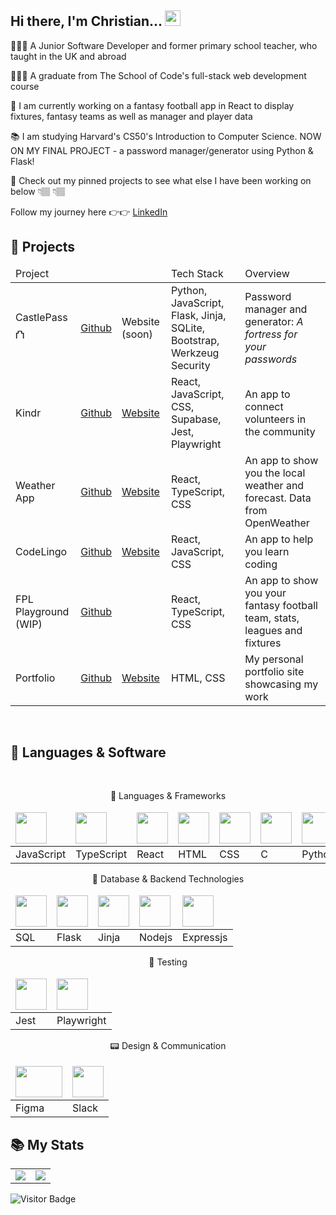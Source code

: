 ## Hi there, I'm Christian... <img src="https://media.giphy.com/media/hvRJCLFzcasrR4ia7z/giphy.gif" width="25px"></a>

👨🏾‍💻 A Junior Software Developer and former primary school teacher, who taught in the UK and abroad 

👨🏾‍🎓 A graduate from The School of Code's full-stack web development course

📆 I am currently working on a fantasy football app in React to display fixtures, fantasy teams as well as manager and player data

📚 I am studying Harvard's CS50's Introduction to Computer Science. NOW ON MY FINAL PROJECT - a password manager/generator using Python & Flask!

👀 Check out my pinned projects to see what else I have been working on below 👇🏽 👇🏽

Follow my journey here 👉👉
 <a href="https://www.linkedin.com/in/christianwillcox/">
  LinkedIn
</a>
<br>

## 💼 Projects

<table>
 <thead>
  <td>Project</td>
  <td></td>
  <td></td>
  <td>Tech Stack</td>
  <td>Overview</td>
 </thead>
 <tbody>
  <tr>
     <td>CastlePass ⛫</td>
     <td><a href="https://github.com/lastcastleofbowser/castlepass">Github</a></td>
     <td>Website (soon)</td>
     <td>Python, JavaScript, Flask, Jinja, SQLite, Bootstrap, Werkzeug Security</td>
     <td>Password manager and generator: <i>A fortress for your passwords</i></td>
  </tr>
  <tr>
    <td>Kindr</td>
    <td><a href="https://github.com/lastcastleofbowser/kindr">Github</a></td>
    <td><a href="https://kindr.netlify.app/">Website</a></td>
    <td>React, JavaScript, CSS, Supabase, Jest, Playwright</td>
    <td>An app to connect volunteers in the community</td>
  </tr>
  <tr> 
  <td>Weather App</td>
    <td><a href="https://github.com/lastcastleofbowser/React-Weather-App">Github</a></td>
    <td><a href="https://lastcastleofbowser.github.io/React-Weather-App/">Website</a></td>
    <td>React, TypeScript, CSS</td>
    <td>An app to show you the local weather and forecast. Data from OpenWeather</td>
  </tr>
  <tr> 
  <td>CodeLingo</td>
    <td><a href="https://github.com/lastcastleofbowser/bc14_w7_project-frontend-h-o-n-k">Github</a></td>
    <td><a href="https://code-lingo.netlify.app/">Website</a></td>
    <td>React, JavaScript, CSS</td>
    <td>An app to help you learn coding</td>
  </tr>
  <tr>
   <td>FPL Playground (WIP)</td>
    <td><a href="https://github.com/lastcastleofbowser/fpl-playground-new">Github</a></td>
    <td></td>
    <td>React, TypeScript, CSS</td>
    <td>An app to show you your fantasy football team, stats, leagues and fixtures</td>
  </tr>
  <tr>
   <td>Portfolio</td>
    <td><a href="https://github.com/lastcastleofbowser/portfolio-new">Github</a></td>
    <td><a href="https://christianwillcox.netlify.app/">Website</a></td>
    <td>HTML, CSS</td>
    <td>My personal portfolio site showcasing my work</td>
  </tr>
 </tbody>
</table>

<br>

## 🧰 Languages & Software
<br>

<div align = "center">
 
💼 Languages & Frameworks

 
 <table>
  <thead>
   <td>
    <img src = "https://user-images.githubusercontent.com/123087687/230131671-46602ef8-d0f0-436b-a95c-797708909281.png" width="50" height="50"><!--JS-->
   </td>    
   <td>
    <img src = "https://static-00.iconduck.com/assets.00/typescript-icon-icon-1024x1024-vh3pfez8.png" width="50" height="50"><!--TS-->
   </td>
     <td>
      <img src = "https://user-images.githubusercontent.com/123087687/231821468-8a33c894-7b76-4409-8241-6fe1c887e31f.png" width="50" height="50"> <!--React-->
     </td>
     <td>
      <img src = "https://user-images.githubusercontent.com/123087687/230131452-03351879-78d1-48cd-8086-dec045623bd5.png" width="50" height="50"><!--HTML-->
     </td>
     <td>
      <img src = "https://user-images.githubusercontent.com/123087687/230131156-f47258e5-a301-4b75-8741-228628028493.png" width="50" height="50"> <!--CSS-->
     </td>
   <td>
    <img src="https://github.com/lastcastleofbowser/lastcastleofbowser/assets/123087687/890cf091-3f40-4d26-b68c-d40518defde3" width="50" height="50"><!--C-->

   </td>
   <td>
    <img src="https://github.com/lastcastleofbowser/lastcastleofbowser/assets/123087687/7d5f14e0-d33d-4768-9c11-920d2f79327a" width="50" height="50"><!--Python-->
   </td>     
   <td>
    <img src = "https://git-scm.com/images/logos/downloads/Git-Icon-1788C.png" width="50" height="50"> <!--Git-->
   </td>    
  </thead>
  <tbody>
   <tr>
    <td> JavaScript </td>
    <td> TypeScript </td>
    <td> React </td>
    <td> HTML </td>
    <td> CSS </td>
    <td> C </td>
    <td> Python </td>    
    <td> Git </td>    
   </tr>   
  </tbody>
 </table>
 
 
🍑 Database & Backend Technologies
 
  <table>
  <thead>
   <td>
      <img src = "https://upload.wikimedia.org/wikipedia/commons/thumb/2/29/Postgresql_elephant.svg/1985px-Postgresql_elephant.svg.png" width="50" height="50"> <!--SQL-->
     </td>
   <td>
    <img src="https://github.com/lastcastleofbowser/lastcastleofbowser/assets/123087687/23260099-eb95-4995-bf25-ecd1dc6327e2" width="50" height="50"><!--Flask-->
   </td>  
   <td>
    <img src="https://github.com/lastcastleofbowser/lastcastleofbowser/assets/123087687/17951c19-4829-48c3-ae74-dede4aee72cd" width="50" height="50"><!--Jinja-->
   </td>  
   <td>
    <img src = "https://user-images.githubusercontent.com/123087687/230386768-3c992ef3-2b49-4e58-99e1-daa9dad076d3.png" width="50" height="50"> <!--Node JS -->
   </td>
    <td>
      <img src = "https://cdn.icon-icons.com/icons2/2699/PNG/512/expressjs_logo_icon_169185.png" width="50" height="50"> <!--ExpressJS-->
     </td>
   </td>
  </thead>
  <tbody>
   <tr>
   <td> SQL </td>
   <td> Flask </td>
   <td> Jinja </td>
   <td> Nodejs </td>
   <td> Expressjs </td>
   </tr>
  </tbody>
 </table>
   
 
🧪 Testing

 <table>
  <thead>
   <td>
      <img src = "https://user-images.githubusercontent.com/123087687/230130110-c1fbd578-7bb3-4b86-a979-908a9c762cb2.png" width="50" height="50"><!--Jest-->
     </td>
   <td>
      <img src = "https://user-images.githubusercontent.com/123087687/230130352-f1a5df84-8e5c-4f90-83d2-012400fd777b.png" width="50" height="50"> <!--Playwright-->
     </td>
  </thead>
  <tbody>
   <tr>
    <td> Jest </td>
    <td> Playwright </td>
   </tr>
  </tbody>
 </table>

 
📟 Design & Communication

 <table>
  <thead>
   <td>
    <img src = "https://user-images.githubusercontent.com/123087687/230385207-fb55b675-5978-4a60-aa6d-29ab0d69f3db.png" width="75" height="50"> <!--Figma--> 
   </td>
   <td>
    <img src = "https://user-images.githubusercontent.com/123087687/230385932-a0e1a648-300d-4582-ad3c-253873a39990.png" width="50" height="50"> <!--Slack-->
   </td>
  </thead>
  <tbody>
   <tr>
   <td>
    Figma
   </td>
    <td>
     Slack
    </td>
   </tr>
  </tbody>
 </table> 
  
</div>

## 📚 My Stats

<table>
 <tr>
<td align=top><img src ="https://github-readme-stats.vercel.app/api/top-langs/?username=lastcastleofbowser&langs_count=5&theme=tokyonight&layout=donut"></td>
 <td align=top><img src ="https://www.codewars.com/users/lastcastleofbowser/badges/large"></td>
</tr>
</table>

![Visitor Badge](https://visitor-badge.laobi.icu/badge?page_id=lastcastleofboswer.lastcastleofbowser)


<!--
**lastcastleofbowser/lastcastleofbowser** is a ✨ _special_ ✨ repository because its `README.md` (this file) appears on your GitHub profile.

Here are some ideas to get you started:

- 🔭 I’m currently working on ...
- 🌱 I’m currently learning ...
- 👯 I’m looking to collaborate on ...
- 🤔 I’m looking for help with ...
- 💬 Ask me about ...
- 📫 How to reach me: ...
- 😄 Pronouns: ...
- ⚡ Fun fact: ...
-->
